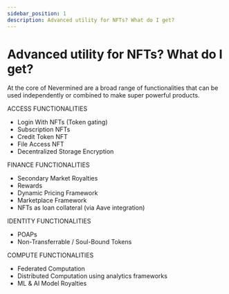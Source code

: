 ```yaml
---
sidebar_position: 1
description: Advanced utility for NFTs? What do I get?
---
```


# Advanced utility for NFTs? What do I get?

At the core of Nevermined are a broad range of functionalities that can be used independently or combined to make super powerful products.

ACCESS FUNCTIONALITIES

- Login With NFTs (Token gating)
- Subscription NFTs
- Credit Token NFT
- File Access NFT
- Decentralized Storage Encryption

FINANCE FUNCTIONALITIES

- Secondary Market Royalties
- Rewards
- Dynamic Pricing Framework
- Marketplace Framework
- NFTs as loan collateral (via Aave integration)

IDENTITY FUNCTIONALITIES

- POAPs
- Non-Transferrable / Soul-Bound Tokens

COMPUTE FUNCTIONALITIES

- Federated Computation
- Distributed Computation using analytics frameworks
- ML & AI Model Royalties
